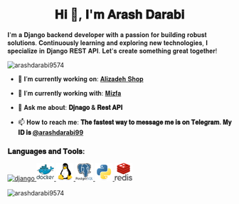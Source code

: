 <h1 align="center">𝐇𝐢 👋, 𝐈'𝐦 𝐀𝐫𝐚𝐬𝐡 𝐃𝐚𝐫𝐚𝐛𝐢</h1>
<p align="left">𝐈'𝐦 𝐚 𝐃𝐣𝐚𝐧𝐠𝐨 𝐛𝐚𝐜𝐤𝐞𝐧𝐝 𝐝𝐞𝐯𝐞𝐥𝐨𝐩𝐞𝐫 𝐰𝐢𝐭𝐡 𝐚 𝐩𝐚𝐬𝐬𝐢𝐨𝐧 𝐟𝐨𝐫 𝐛𝐮𝐢𝐥𝐝𝐢𝐧𝐠 𝐫𝐨𝐛𝐮𝐬𝐭 𝐬𝐨𝐥𝐮𝐭𝐢𝐨𝐧𝐬. 𝐂𝐨𝐧𝐭𝐢𝐧𝐮𝐨𝐮𝐬𝐥𝐲 𝐥𝐞𝐚𝐫𝐧𝐢𝐧𝐠 𝐚𝐧𝐝 𝐞𝐱𝐩𝐥𝐨𝐫𝐢𝐧𝐠 𝐧𝐞𝐰 𝐭𝐞𝐜𝐡𝐧𝐨𝐥𝐨𝐠𝐢𝐞𝐬, 𝐈 𝐬𝐩𝐞𝐜𝐢𝐚𝐥𝐢𝐳𝐞 𝐢𝐧 𝐃𝐣𝐚𝐧𝐠𝐨 𝐑𝐄𝐒𝐓 𝐀𝐏𝐈. 𝐋𝐞𝐭'𝐬 𝐜𝐫𝐞𝐚𝐭𝐞 𝐬𝐨𝐦𝐞𝐭𝐡𝐢𝐧𝐠 𝐠𝐫𝐞𝐚𝐭 𝐭𝐨𝐠𝐞𝐭𝐡𝐞𝐫!
</p>
<p align="left"> <img src="https://komarev.com/ghpvc/?username=arashdarabi9574&label=Profile%20views&color=0e75b6&style=flat" alt="arashdarabi9574" /> </p>

- 🔭 𝐈’𝐦 𝐜𝐮𝐫𝐫𝐞𝐧𝐭𝐥𝐲 𝐰𝐨𝐫𝐤𝐢𝐧𝐠 𝐨𝐧: [𝐀𝐥𝐢𝐳𝐚𝐝𝐞𝐡 𝐒𝐡𝐨𝐩](https://alizade-watchgallery.com/)

- 🤝 𝐈’𝐦 𝐜𝐮𝐫𝐫𝐞𝐧𝐭𝐥𝐲 𝐰𝐨𝐫𝐤𝐢𝐧𝐠 𝐰𝐢𝐭𝐡: [𝐌𝐢𝐳𝐟𝐚](https://mizfa.com/website-portfolio)

- 💬 𝐀𝐬𝐤 𝐦𝐞 𝐚𝐛𝐨𝐮𝐭: **𝐃𝐣𝐧𝐚𝐠𝐨 & 𝐑𝐞𝐬𝐭 𝐀𝐏𝐈**

- 📫 𝐇𝐨𝐰 𝐭𝐨 𝐫𝐞𝐚𝐜𝐡 𝐦𝐞: **𝐓𝐡𝐞 𝐟𝐚𝐬𝐭𝐞𝐬𝐭 𝐰𝐚𝐲 𝐭𝐨 𝐦𝐞𝐬𝐬𝐚𝐠𝐞 𝐦𝐞 𝐢𝐬 𝐨𝐧 𝐓𝐞𝐥𝐞𝐠𝐫𝐚𝐦. 𝐌𝐲 𝐈𝐃 𝐢𝐬 [@arashdarabi99](https://t.me/arashdarabi99)**

<p align="left">
</p>

<h3 align="left">𝐋𝐚𝐧𝐠𝐮𝐚𝐠𝐞𝐬 𝐚𝐧𝐝 𝐓𝐨𝐨𝐥𝐬: </h3>
<p align="left"> <a href="https://www.djangoproject.com/" target="_blank" rel="noreferrer"> <img src="https://cdn.worldvectorlogo.com/logos/django.svg" alt="django" width="40" height="40"/> </a> 
<a href="https://www.docker.com/" target="_blank" rel="noreferrer"> <img src="https://raw.githubusercontent.com/devicons/devicon/master/icons/docker/docker-original-wordmark.svg" alt="docker" width="40" height="40"/> </a> <a href="https://www.linux.org/" target="_blank" rel="noreferrer"> <img src="https://raw.githubusercontent.com/devicons/devicon/master/icons/linux/linux-original.svg" alt="linux" width="40" height="40"/> </a> <a href="https://www.postgresql.org" target="_blank" rel="noreferrer"> <img src="https://raw.githubusercontent.com/devicons/devicon/master/icons/postgresql/postgresql-original-wordmark.svg" alt="postgresql" width="40" height="40"/> </a> <a href="https://www.python.org" target="_blank" rel="noreferrer"> <img src="https://raw.githubusercontent.com/devicons/devicon/master/icons/python/python-original.svg" alt="python" width="40" height="40"/> </a> <a href="https://redis.io" target="_blank" rel="noreferrer"> <img src="https://raw.githubusercontent.com/devicons/devicon/master/icons/redis/redis-original-wordmark.svg" alt="redis" width="40" height="40"/> </a> </p>




 <p><img align="center" src="https://github-readme-streak-stats.herokuapp.com/?user=arashdarabi9574&" alt="arashdarabi9574" /></p>
